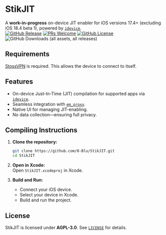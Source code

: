 # StikJIT  

A **work-in-progress** on-device JIT enabler for iOS versions 17.4+ (excluding iOS 18.4 beta 1), powered by [`idevice`](https://github.com/jkcoxson/idevice).  
[![GitHub Release](https://img.shields.io/github/v/release/0-Blu/StikJIT?include_prereleases)](https://github.com/0-Blu/StikJIT/releases)
[![PRs Welcome](https://img.shields.io/badge/PRs-welcome-brightgreen.svg?style=flat-square)](https://github.com/0-Blu/StikJIT/pulls)
[![GitHub License](https://img.shields.io/github/license/0-Blu/StikJIT?color=%23C96FAD&cache=none)](https://github.com/0-Blu/StikJIT/blob/main/LICENSE)
![GitHub Downloads (all assets, all releases)](https://img.shields.io/github/downloads/0-Blu/StikJIT/total)

## Requirements  
[StossVPN](https://testflight.apple.com/join/hBUbg4ZJ) is required. This allows the device to connect to itself.  

## Features  
- On-device Just-In-Time (JIT) compilation for supported apps via [`idevice`](https://github.com/jkcoxson/idevice).  
- Seamless integration with [`em_proxy`](https://github.com/SideStore/em_proxy).  
- Native UI for managing JIT-enabling.  
- No data collection—ensuring full privacy. 

## Compiling Instructions  

1. **Clone the repository:**  
   ```sh
   git clone https://github.com/0-Blu/StikJIT.git
   cd StikJIT
   ```

2. **Open in Xcode:**  
   Open `StikJIT.xcodeproj` in Xcode.  

3. **Build and Run:**  
   - Connect your iOS device.  
   - Select your device in Xcode.  
   - Build and run the project.    

## License  
StikJIT is licensed under **AGPL-3.0**. See [`LICENSE`](LICENSE) for details.  
